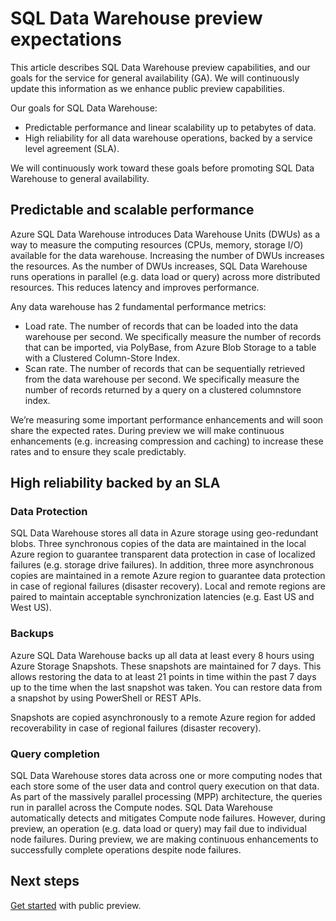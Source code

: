 <properties
   pageTitle="SQL Data Warehouse preview expectations | Microsoft Azure"
   description="Summary of public preview capabilities and our goals for general availability of SQL Data Warehouse."
   services="sql-data-warehouse"
   documentationCenter="NA"
   authors="happynicolle"
   manager="barbkess"
   editor=""/>

<tags
   ms.service="sql-data-warehouse"
   ms.devlang="NA"
   ms.topic="get-started-article"
   ms.tgt_pltfrm="NA"
   ms.workload="data-services"
   ms.date="04/12/2016"
   ms.author="nicw;barbkess;sonyama"/>


# SQL Data Warehouse preview expectations

This article describes SQL Data Warehouse preview capabilities, and our goals for the service for general availability (GA). We will continuously update this information as we enhance public preview capabilities.

Our goals for SQL Data Warehouse:

- Predictable performance and linear scalability up to petabytes of data.
- High reliability for all data warehouse operations, backed by a service level agreement (SLA).

We will continuously work toward these goals before promoting SQL Data Warehouse to general availability.

## Predictable and scalable performance

Azure SQL Data Warehouse introduces Data Warehouse Units (DWUs) as a way to measure the computing resources (CPUs, memory, storage I/O) available for the data warehouse. Increasing the number of DWUs increases the resources. As the number of DWUs increases, SQL Data Warehouse runs operations in parallel (e.g. data load or query) across more distributed resources. This reduces latency and improves performance.

Any data warehouse has 2 fundamental performance metrics:

- Load rate. The number of records that can be loaded into the data warehouse per second. We specifically measure the number of records that can be imported, via PolyBase, from Azure Blob Storage to a table with a Clustered Column-Store Index.
- Scan rate. The number of records that can be sequentially retrieved from the data warehouse per second. We specifically measure the number of records returned by a query on a clustered columnstore index.


We’re measuring some important performance enhancements and will soon share the expected rates. During preview we will make continuous enhancements (e.g. increasing compression and caching) to increase these rates and to ensure they scale predictably.  


## High reliability backed by an SLA

### Data Protection

SQL Data Warehouse stores all data in Azure storage using geo-redundant blobs. Three synchronous copies of the data are maintained in the local Azure region to guarantee transparent data protection in case of localized failures (e.g. storage drive failures). In addition, three more asynchronous copies are maintained in a remote Azure region to guarantee data protection in case of regional failures (disaster recovery). Local and remote regions are paired to maintain acceptable synchronization latencies (e.g. East US and West US).


### Backups

Azure SQL Data Warehouse backs up all data at least every 8 hours using Azure Storage Snapshots. These snapshots are maintained for 7 days. This allows restoring the data to at least 21 points in time within the past 7 days up to the time when the last snapshot was taken. You can restore data from a snapshot by using PowerShell or REST APIs.

Snapshots are copied asynchronously to a remote Azure region for added recoverability in case of regional failures (disaster recovery).


### Query completion

SQL Data Warehouse stores data across one or more computing nodes that each store some of the user data and control query execution on that data. As part of the massively parallel processing (MPP) architecture, the queries run in parallel across the Compute nodes. SQL Data Warehouse automatically detects and mitigates Compute node failures. However, during preview, an operation (e.g. data load or query) may fail due to individual node failures. During preview, we are making continuous enhancements to successfully complete operations despite node failures.


## Next steps

[Get started][] with public preview.

<!--Image references-->

<!--Article references-->
[Get started]: ./sql-data-warehouse-get-started-provision.md

<!--MSDN references-->

<!--Other Web references-->
